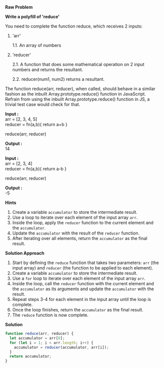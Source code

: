 **Raw Problem**

**Write a polyfill of 'reduce'**

You need to complete the function reduce, which receives 2 inputs:

1. 'arr'

   1.1. An array of numbers

2. 'reducer'

   2.1. A function that does some mathematical operation on 2 input numbers and returns the resultant.

   2.2. reducer(num1, num2) returns a resultant.

The function reduce(arr, reducer), when called, should behave in a similar fashion as the inbuilt Array.prototype.reduce() function in JavaScript.  
Refrain from using the inbuilt Array.prototype.reduce() function in JS, a trivial test case would check for that.

**Input :**  
arr = [2, 3, 4, 5]  
reducer = fn(a,b){ return a+b }

reduce(arr, reducer)

**Output :**  
14

**Input :**  
arr = [2, 3, 4]  
reducer = fn(a,b){ return a-b }

reduce(arr, reducer)

**Output :**  
-5

**Hints**

1. Create a variable `accumulator` to store the intermediate result.
2. Use a loop to iterate over each element of the input array `arr`.
3. Inside the loop, apply the `reducer` function to the current element and the `accumulator`.
4. Update the `accumulator` with the result of the `reducer` function.
5. After iterating over all elements, return the `accumulator` as the final result.

**Solution Approach**

1. Start by defining the `reduce` function that takes two parameters: `arr` (the input array) and `reducer` (the function to be applied to each element).
2. Create a variable `accumulator` to store the intermediate result.
3. Use a `for` loop to iterate over each element of the input array `arr`.
4. Inside the loop, call the `reducer` function with the current element and the `accumulator` as its arguments and update the `accumulator` with the result.
5. Repeat steps 3-4 for each element in the input array until the loop is complete.
6. Once the loop finishes, return the `accumulator` as the final result.
7. The `reduce` function is now complete.

**Solution**

```javascript
function reduce(arr, reducer) {
  let accumulator = arr[0];
  for (let i = 1; i < arr.length; i++) {
    accumulator = reducer(accumulator, arr[i]);
  }
  return accumulator;
}
```
